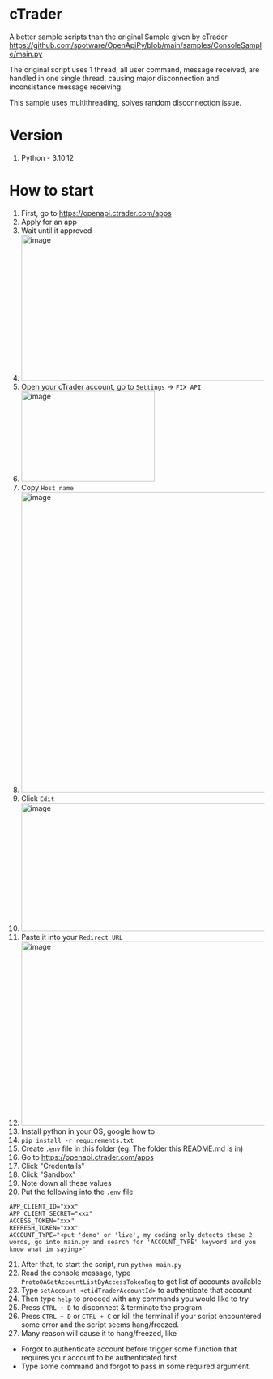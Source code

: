 # cTrader

A better sample scripts than the original Sample given by cTrader 
https://github.com/spotware/OpenApiPy/blob/main/samples/ConsoleSample/main.py

The original script uses 1 thread, all user command, message received, are handled
in one single thread, causing major disconnection and inconsistance message receiving.

This sample uses multithreading, solves random disconnection issue.

# Version
1. Python - 3.10.12

# How to start
1. First, go to https://openapi.ctrader.com/apps
2. Apply for an app
3. Wait until it approved
4. <img width="1711" height="288" alt="image" src="https://github.com/user-attachments/assets/2f8e9296-add1-4f0b-b751-2f5e3ad9cbfe" />
5. Open your cTrader account, go to `Settings` -> `FIX API`
6. <img width="263" height="179" alt="image" src="https://github.com/user-attachments/assets/3391cfc2-40bc-49be-8907-0faff38e428c" />
7. Copy `Host name`
8. <img width="587" height="593" alt="image" src="https://github.com/user-attachments/assets/7306cd0e-2933-4281-a8a4-5875685e7b2d" />
9. Click `Edit`
10. <img width="1434" height="253" alt="image" src="https://github.com/user-attachments/assets/2c772187-884f-4da6-99a2-17f2ff1933ac" />
11. Paste it into your `Redirect URL`
12. <img width="1177" height="363" alt="image" src="https://github.com/user-attachments/assets/1540c128-411a-46d0-b5fb-9162196546e7" />
13. Install python in your OS, google how to
14. `pip install -r requirements.txt`
15. Create `.env` file in this folder (eg: The folder this README.md is in)
16. Go to https://openapi.ctrader.com/apps
17. Click "Credentails"
18. Click "Sandbox"
19. Note down all these values
20. Put the following into the `.env` file
```
APP_CLIENT_ID="xxx"
APP_CLIENT_SECRET="xxx"
ACCESS_TOKEN="xxx"
REFRESH_TOKEN="xxx"
ACCOUNT_TYPE="<put 'demo' or 'live', my coding only detects these 2 words, go into main.py and search for 'ACCOUNT_TYPE' keyword and you know what im saying>"
```
21. After that, to start the script, run `python main.py`
22. Read the console message, type `ProtoOAGetAccountListByAccessTokenReq` to get list of accounts available
23. Type `setAccount <ctidTraderAccountId>` to authenticate that account
24. Then type `help` to proceed with any commands you would like to try
25. Press `CTRL + D` to disconnect & terminate the program
26. Press `CTRL + D` or `CTRL + C` or kill the terminal if your script encountered some error and the script seems hang/freezed.
27. Many reason will cause it to hang/freezed, like
- Forgot to authenticate account before trigger some function that requires your account to be authenticated first.
- Type some command and forgot to pass in some required argument.
